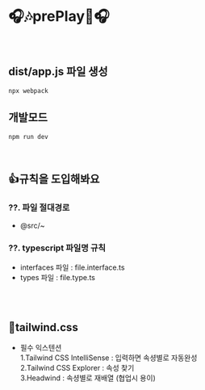 # 🎧🎶prePlay🎵🎧

<br/>

## dist/app.js 파일 생성
````
npx webpack
````
## 개발모드
````
npm run dev
````

<br/>

## 👍규칙을 도입해봐요

### ??. 파일 절대경로
- @src/~

### ??. typescript 파일명 규칙
- interfaces 파일 : file.interface.ts
- types 파일 : file.type.ts


<br/><br/>

## 🐻tailwind.css
- 필수 익스텐션   
1.Tailwind CSS IntelliSense : 입력하면 속셩별로 자동완성   
2.Tailwind CSS Explorer : 속성 찾기   
3.Headwind : 속셩별로 재배열 (협업시 용이)   
